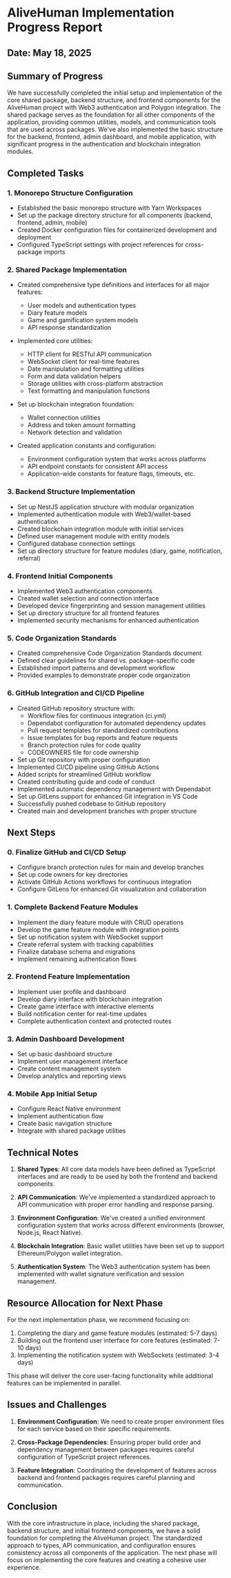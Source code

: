 # AliveHuman Implementation Progress Report

## Date: May 18, 2025

## Summary of Progress

We have successfully completed the initial setup and implementation of the core shared package, backend structure, and frontend components for the AliveHuman project with Web3 authentication and Polygon integration. The shared package serves as the foundation for all other components of the application, providing common utilities, models, and communication tools that are used across packages. We've also implemented the basic structure for the backend, frontend, admin dashboard, and mobile application, with significant progress in the authentication and blockchain integration modules.

## Completed Tasks

### 1. Monorepo Structure Configuration

- Established the basic monorepo structure with Yarn Workspaces
- Set up the package directory structure for all components (backend, frontend, admin, mobile)
- Created Docker configuration files for containerized development and deployment
- Configured TypeScript settings with project references for cross-package imports

### 2. Shared Package Implementation

- Created comprehensive type definitions and interfaces for all major features:
  - User models and authentication types
  - Diary feature models
  - Game and gamification system models
  - API response standardization
  
- Implemented core utilities:
  - HTTP client for RESTful API communication
  - WebSocket client for real-time features
  - Date manipulation and formatting utilities
  - Form and data validation helpers
  - Storage utilities with cross-platform abstraction
  - Text formatting and manipulation functions
  
- Set up blockchain integration foundation:
  - Wallet connection utilities
  - Address and token amount formatting
  - Network detection and validation
  
- Created application constants and configuration:
  - Environment configuration system that works across platforms
  - API endpoint constants for consistent API access
  - Application-wide constants for feature flags, timeouts, etc.

### 3. Backend Structure Implementation

- Set up NestJS application structure with modular organization
- Implemented authentication module with Web3/wallet-based authentication
- Created blockchain integration module with initial services
- Defined user management module with entity models
- Configured database connection settings
- Set up directory structure for feature modules (diary, game, notification, referral)

### 4. Frontend Initial Components

- Implemented Web3 authentication components
- Created wallet selection and connection interface
- Developed device fingerprinting and session management utilities
- Set up directory structure for all frontend features
- Implemented security mechanisms for enhanced authentication

### 5. Code Organization Standards

- Created comprehensive Code Organization Standards document
- Defined clear guidelines for shared vs. package-specific code
- Established import patterns and development workflow
- Provided examples to demonstrate proper code organization

### 6. GitHub Integration and CI/CD Pipeline

- Created GitHub repository structure with:
  - Workflow files for continuous integration (ci.yml)
  - Dependabot configuration for automated dependency updates  
  - Pull request templates for standardized contributions
  - Issue templates for bug reports and feature requests
  - Branch protection rules for code quality
  - CODEOWNERS file for code ownership
- Set up Git repository with proper configuration
- Implemented CI/CD pipeline using GitHub Actions
- Added scripts for streamlined GitHub workflow
- Created contributing guide and code of conduct
- Implemented automatic dependency management with Dependabot
- Set up GitLens support for enhanced Git integration in VS Code
- Successfully pushed codebase to GitHub repository
- Created main and development branches with proper structure

## Next Steps

### 0. Finalize GitHub and CI/CD Setup

- Configure branch protection rules for main and develop branches
- Set up code owners for key directories
- Activate GitHub Actions workflows for continuous integration
- Configure GitLens for enhanced Git visualization and collaboration

### 1. Complete Backend Feature Modules

- Implement the diary feature module with CRUD operations
- Develop the game feature module with integration points
- Set up notification system with WebSocket support
- Create referral system with tracking capabilities
- Finalize database schema and migrations
- Implement remaining authentication flows

### 2. Frontend Feature Implementation

- Implement user profile and dashboard
- Develop diary interface with blockchain integration
- Create game interface with interactive elements
- Build notification center for real-time updates
- Complete authentication context and protected routes

### 3. Admin Dashboard Development

- Set up basic dashboard structure
- Implement user management interface
- Create content management system
- Develop analytics and reporting views

### 4. Mobile App Initial Setup

- Configure React Native environment
- Implement authentication flow
- Create basic navigation structure
- Integrate with shared package utilities

## Technical Notes

1. **Shared Types**: All core data models have been defined as TypeScript interfaces and are ready to be used by both the frontend and backend components.

2. **API Communication**: We've implemented a standardized approach to API communication with proper error handling and response parsing.

3. **Environment Configuration**: We've created a unified environment configuration system that works across different environments (browser, Node.js, React Native).

4. **Blockchain Integration**: Basic wallet utilities have been set up to support Ethereum/Polygon wallet integration.

5. **Authentication System**: The Web3 authentication system has been implemented with wallet signature verification and session management.

## Resource Allocation for Next Phase

For the next implementation phase, we recommend focusing on:

1. Completing the diary and game feature modules (estimated: 5-7 days)
2. Building out the frontend user interface for core features (estimated: 7-10 days)
3. Implementing the notification system with WebSockets (estimated: 3-4 days)

This phase will deliver the core user-facing functionality while additional features can be implemented in parallel.

## Issues and Challenges

1. **Environment Configuration**: We need to create proper environment files for each service based on their specific requirements.

2. **Cross-Package Dependencies**: Ensuring proper build order and dependency management between packages requires careful configuration of TypeScript project references.

3. **Feature Integration**: Coordinating the development of features across backend and frontend packages requires careful planning and communication.

## Conclusion

With the core infrastructure in place, including the shared package, backend structure, and initial frontend components, we have a solid foundation for completing the AliveHuman project. The standardized approach to types, API communication, and configuration ensures consistency across all components of the application. The next phase will focus on implementing the core features and creating a cohesive user experience.